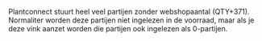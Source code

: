 Plantconnect stuurt heel veel partijen zonder webshopaantal (QTY+371). Normaliter worden deze partijen niet ingelezen in de voorraad, maar als je deze vink aanzet worden die partijen ook ingelezen als 0-partijen.